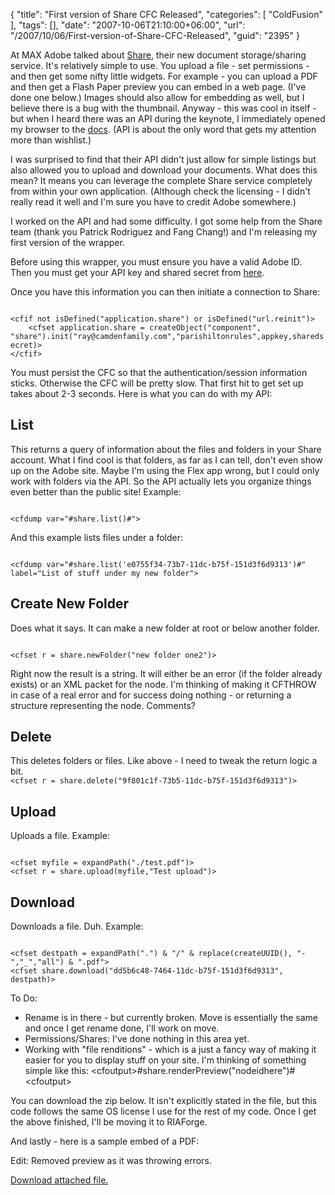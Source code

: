 {
	"title": "First version of Share CFC Released",
	"categories": [
		"ColdFusion"
	],
	"tags": [],
	"date": "2007-10-06T21:10:00+06:00",
	"url": "/2007/10/06/First-version-of-Share-CFC-Released",
	"guid": "2395"
}

At MAX Adobe talked about <a href="http://labs.adobe.com/technologies/share/">Share</a>, their new document storage/sharing service. It's relatively simple to use. You upload a file - set permissions - and then get some nifty little widgets. For example - you can upload a PDF and then get a Flash Paper preview you can embed in a web page. (I've done one below.) Images should also allow for embedding as well, but I believe there is a bug with the thumbnail. Anyway - this was cool in itself - but when I heard there was an API during the keynote, I immediately opened my browser to the <a href="http://labs.adobe.com/wiki/index.php/Share:API">docs</a>.  (API is about the only word that gets my attention more than wishlist.)

I was surprised to find that their API didn't just allow for simple listings but also allowed you to upload and download your documents. What does this mean? It means you can leverage the complete Share service completely from within your own application. (Although check the licensing - I didn't really read it well and I'm sure you have to credit Adobe somewhere.)

I worked on the API and had some difficulty. I got some help from the Share team (thank you Patrick Rodriguez and Fang Chang!) and I'm releasing my first version of the wrapper.

Before using this wrapper, you must ensure you have a valid Adobe ID. Then you must get your API key and shared secret from <a href="https://api.share.adobe.com/webservices/index.do">here</a>. 

Once you have this information you can then initiate a connection to Share:

<code>
&lt;cfif not isDefined("application.share") or isDefined("url.reinit")&gt;
	&lt;cfset application.share = createObject("component", "share").init("ray@camdenfamily.com","parishiltonrules",appkey,sharedsecret)&gt;
&lt;/cfif&gt;
</code>

You must persist the CFC so that the authentication/session information sticks. Otherwise the CFC will be pretty slow. That first hit to get set up takes about 2-3 seconds. Here is what you can do with my API:

<h2>List</h2>

This returns a query of information about the files and folders in your Share account. What I find cool is that folders, as far as I can tell, don't even show up on the Adobe site. Maybe I'm using the Flex app wrong, but I could only work with folders via the API. So the API actually lets you organize things even better than the public site! Example:

<code>
&lt;cfdump var="#share.list()#"&gt;
</code>

And this example lists files under a folder:

<code>
&lt;cfdump var="#share.list('e0755f34-73b7-11dc-b75f-151d3f6d9313')#" label="List of stuff under my new folder"&gt;
</code>

<h2>Create New Folder</h2>

Does what it says. It can make a new folder at root or below another folder.

<code>
&lt;cfset r = share.newFolder("new folder one2")&gt;
</code>

Right now the result is a string. It will either be an error (if the folder already exists) or an XML packet for the node. I'm thinking of making it CFTHROW in case of a real error and for success doing nothing - or returning a structure representing the node. Comments?

<h2>Delete</h2>
This deletes folders or files. Like above - I need to tweak the return logic a bit.

<code>
&lt;cfset r = share.delete("9f801c1f-73b5-11dc-b75f-151d3f6d9313")&gt;
</code>

<h2>Upload</h2>

Uploads a file. Example:

<code>
&lt;cfset myfile = expandPath("./test.pdf")&gt;
&lt;cfset r = share.upload(myfile,"Test upload")&gt;
</code>

<h2>Download</h2>

Downloads a file. Duh. Example:

<code>
&lt;cfset destpath = expandPath(".") & "/" & replace(createUUID(), "-","_","all") & ".pdf"&gt;
&lt;cfset share.download("dd5b6c48-7464-11dc-b75f-151d3f6d9313", destpath)&gt;
</code>

To Do:

<ul>
<li>Rename is in there - but currently broken. Move is essentially the same and once I get rename done, I'll work on move.
<li>Permissions/Shares: I've done nothing in this area yet.
<li>Working with "file renditions" - which is a just a fancy way of making it easier for you to display stuff on your site. I'm thinking of something simple like this: &lt;cfoutput&gt;#share.renderPreview("nodeidhere")#&lt;cfoutput&gt;
</ul>

You can download the zip below. It isn't explicitly stated in the file, but this code follows the same OS license I use for the rest of my code. Once I get the above finished, I'll be moving it to RIAForge.

And lastly - here is a sample embed of a PDF:

Edit: Removed preview as it was throwing errors.<p><a href='enclosures/D%3A%5Chosts%5Cwww%2Ecoldfusionjedi%2Ecom%5Cenclosures%2Fshare%2Ecfc%2Ezip'>Download attached file.</a></p>